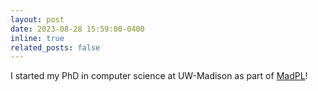 ```yaml
---
layout: post
date: 2023-08-28 15:59:00-0400
inline: true
related_posts: false
---
```


I started my PhD in computer science at UW-Madison as part of [MadPL](https://madpl.cs.wisc.edu/)!
